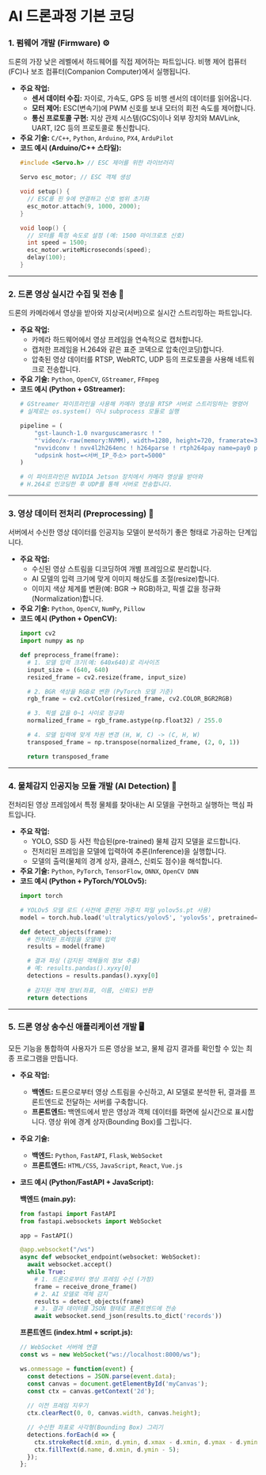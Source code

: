 # AI 드론과정 기본 코딩

### **1. 펌웨어 개발 (Firmware) ⚙️**

드론의 가장 낮은 레벨에서 하드웨어를 직접 제어하는 파트입니다. 비행 제어 컴퓨터(FC)나 보조 컴퓨터(Companion Computer)에서 실행됩니다.

  * **주요 작업:**
      * **센서 데이터 수집:** 자이로, 가속도, GPS 등 비행 센서의 데이터를 읽어옵니다.
      * **모터 제어:** ESC(변속기)에 PWM 신호를 보내 모터의 회전 속도를 제어합니다.
      * **통신 프로토콜 구현:** 지상 관제 시스템(GCS)이나 외부 장치와 MAVLink, UART, I2C 등의 프로토콜로 통신합니다.
  * **주요 기술:** `C/C++`, `Python`, `Arduino`, `PX4`, `ArduPilot`
  * **코드 예시 (Arduino/C++ 스타일):**
    ```cpp
    #include <Servo.h> // ESC 제어를 위한 라이브러리

    Servo esc_motor; // ESC 객체 생성

    void setup() {
      // ESC를 핀 9에 연결하고 신호 범위 초기화
      esc_motor.attach(9, 1000, 2000); 
    }

    void loop() {
      // 모터를 특정 속도로 설정 (예: 1500 마이크로초 신호)
      int speed = 1500; 
      esc_motor.writeMicroseconds(speed);
      delay(100);
    }
    ```

-----

### **2. 드론 영상 실시간 수집 및 전송 📡**

드론의 카메라에서 영상을 받아와 지상국(서버)으로 실시간 스트리밍하는 파트입니다.

  * **주요 작업:**
      * 카메라 하드웨어에서 영상 프레임을 연속적으로 캡처합니다.
      * 캡처한 프레임을 H.264와 같은 표준 코덱으로 압축(인코딩)합니다.
      * 압축된 영상 데이터를 RTSP, WebRTC, UDP 등의 프로토콜을 사용해 네트워크로 전송합니다.
  * **주요 기술:** `Python`, `OpenCV`, `GStreamer`, `FFmpeg`
  * **코드 예시 (Python + GStreamer):**
    ```python
    # GStreamer 파이프라인을 사용해 카메라 영상을 RTSP 서버로 스트리밍하는 명령어
    # 실제로는 os.system() 이나 subprocess 모듈로 실행

    pipeline = (
        "gst-launch-1.0 nvarguscamerasrc ! "
        "'video/x-raw(memory:NVMM), width=1280, height=720, framerate=30/1' ! "
        "nvvidconv ! nvv4l2h264enc ! h264parse ! rtph264pay name=pay0 pt=96 ! "
        "udpsink host=<서버_IP_주소> port=5000"
    )

    # 이 파이프라인은 NVIDIA Jetson 장치에서 카메라 영상을 받아와
    # H.264로 인코딩한 후 UDP를 통해 서버로 전송합니다.
    ```

-----

### **3. 영상 데이터 전처리 (Preprocessing) 🎨**

서버에서 수신한 영상 데이터를 인공지능 모델이 분석하기 좋은 형태로 가공하는 단계입니다.

  * **주요 작업:**
      * 수신된 영상 스트림을 디코딩하여 개별 프레임으로 분리합니다.
      * AI 모델의 입력 크기에 맞게 이미지 해상도를 조절(resize)합니다.
      * 이미지 색상 체계를 변환(예: BGR → RGB)하고, 픽셀 값을 정규화(Normalization)합니다.
  * **주요 기술:** `Python`, `OpenCV`, `NumPy`, `Pillow`
  * **코드 예시 (Python + OpenCV):**
    ```python
    import cv2
    import numpy as np

    def preprocess_frame(frame):
      # 1. 모델 입력 크기(예: 640x640)로 리사이즈
      input_size = (640, 640)
      resized_frame = cv2.resize(frame, input_size)

      # 2. BGR 색상을 RGB로 변환 (PyTorch 모델 기준)
      rgb_frame = cv2.cvtColor(resized_frame, cv2.COLOR_BGR2RGB)

      # 3. 픽셀 값을 0~1 사이로 정규화
      normalized_frame = rgb_frame.astype(np.float32) / 255.0

      # 4. 모델 입력에 맞게 차원 변경 (H, W, C) -> (C, H, W)
      transposed_frame = np.transpose(normalized_frame, (2, 0, 1))

      return transposed_frame
    ```

-----

### **4. 물체감지 인공지능 모듈 개발 (AI Detection) 🤖**

전처리된 영상 프레임에서 특정 물체를 찾아내는 AI 모델을 구현하고 실행하는 핵심 파트입니다.

  * **주요 작업:**
      * YOLO, SSD 등 사전 학습된(pre-trained) 물체 감지 모델을 로드합니다.
      * 전처리된 프레임을 모델에 입력하여 추론(Inference)을 실행합니다.
      * 모델의 출력(물체의 경계 상자, 클래스, 신뢰도 점수)을 해석합니다.
  * **주요 기술:** `Python`, `PyTorch`, `TensorFlow`, `ONNX`, `OpenCV DNN`
  * **코드 예시 (Python + PyTorch/YOLOv5):**
    ```python
    import torch

    # YOLOv5 모델 로드 (사전에 훈련된 가중치 파일 yolov5s.pt 사용)
    model = torch.hub.load('ultralytics/yolov5', 'yolov5s', pretrained=True)

    def detect_objects(frame):
      # 전처리된 프레임을 모델에 입력
      results = model(frame)

      # 결과 파싱 (감지된 객체들의 정보 추출)
      # 예: results.pandas().xyxy[0]
      detections = results.pandas().xyxy[0] 
      
      # 감지된 객체 정보(좌표, 이름, 신뢰도) 반환
      return detections
    ```

-----

### **5. 드론 영상 송수신 애플리케이션 개발 🖥️**

모든 기능을 통합하여 사용자가 드론 영상을 보고, 물체 감지 결과를 확인할 수 있는 최종 프로그램을 만듭니다.

  * **주요 작업:**

      * **백엔드:** 드론으로부터 영상 스트림을 수신하고, AI 모델로 분석한 뒤, 결과를 프론트엔드로 전달하는 서버를 구축합니다.
      * **프론트엔드:** 백엔드에서 받은 영상과 객체 데이터를 화면에 실시간으로 표시합니다. 영상 위에 경계 상자(Bounding Box)를 그립니다.

  * **주요 기술:**

      * **백엔드:** `Python`, `FastAPI`, `Flask`, `WebSocket`
      * **프론트엔드:** `HTML/CSS`, `JavaScript`, `React`, `Vue.js`

  * **코드 예시 (Python/FastAPI + JavaScript):**

    **백엔드 (main.py):**

    ```python
    from fastapi import FastAPI
    from fastapi.websockets import WebSocket

    app = FastAPI()

    @app.websocket("/ws")
    async def websocket_endpoint(websocket: WebSocket):
      await websocket.accept()
      while True:
        # 1. 드론으로부터 영상 프레임 수신 (가정)
        frame = receive_drone_frame() 
        # 2. AI 모델로 객체 감지
        results = detect_objects(frame)
        # 3. 결과 데이터를 JSON 형태로 프론트엔드에 전송
        await websocket.send_json(results.to_dict('records'))
    ```

    **프론트엔드 (index.html + script.js):**

    ```javascript
    // WebSocket 서버에 연결
    const ws = new WebSocket("ws://localhost:8000/ws");

    ws.onmessage = function(event) {
      const detections = JSON.parse(event.data);
      const canvas = document.getElementById('myCanvas');
      const ctx = canvas.getContext('2d');
      
      // 이전 프레임 지우기
      ctx.clearRect(0, 0, canvas.width, canvas.height);

      // 수신한 좌표로 사각형(Bounding Box) 그리기
      detections.forEach(d => {
        ctx.strokeRect(d.xmin, d.ymin, d.xmax - d.xmin, d.ymax - d.ymin);
        ctx.fillText(d.name, d.xmin, d.ymin - 5);
      });
    };
    ```
